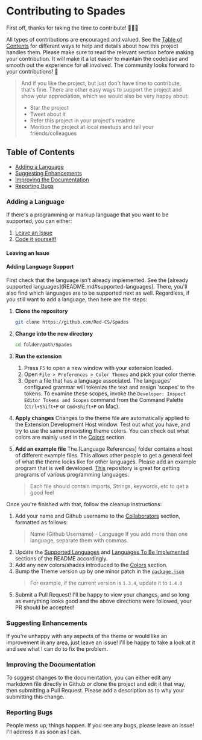 # Contributing to Spades

First off, thanks for taking the time to contribute! 🖤🤍💜

All types of contributions are encouraged and valued. See the [Table of Contents](#table-of-contents) for different ways to help and details about how this project handles them. Please make sure to read the relevant section before making your contribution. It will make it a lot easier to maintain the codebase and smooth out the experience for all involved. The community looks forward to your contributions! 🎉

> And if you like the project, but just don't have time to contribute, that's fine. There are other easy ways to support the project and show your appreciation, which we would also be very happy about:
>
> - Star the project
> - Tweet about it
> - Refer this project in your project's readme
> - Mention the project at local meetups and tell your friends/colleagues

## Table of Contents

- [Adding a Language](#adding-a-language)
- [Suggesting Enhancements](#suggesting-enhancements)
- [Improving the Documentation](#improving-the-documentation)
- [Reporting Bugs](#reporting-bugs)

### Adding a Language

If there's a programming or markup language that you want to be supported, you can either:

1. [Leave an Issue](#leaving-an-issue)
2. [Code it yourself!](#adding-language-support)

#### Leaving an Issue

#### Adding Language Support

First check that the language isn't already implemented. See the [already supported languages](README.md#supported-languages]. There, you'll also find which languages are to be supported next as well. Regardless, if you still want to add a language, then here are the steps:

1. **Clone the repository**

   ```bash
   git clone https://github.com/Red-CS/Spades
   ```

2. **Change into the new directory**
   ```bash
   cd folder/path/Spades
   ```
3. **Run the extension**
   1. Press `F5` to open a new window with your extension loaded.
   2. Open `File > Preferences > Color Themes` and pick your color theme.
   3. Open a file that has a language associated. The languages' configured grammar will tokenize the text and assign 'scopes' to the tokens. To examine these scopes, invoke the `Developer: Inspect Editor Tokens and Scopes` command from the Command Palette (`Ctrl+Shift+P` or `Cmd+Shift+P` on Mac).
4. **Apply changes**
   Changes to the theme file are automatically applied to the Extension Development Host window. Test out what you have, and try to use the same preexisting theme colors. You can check out what colors are mainly used in the [Colors](README.md#colors) section.
5. **Add an example file**
   The [Language References] folder contains a host of different example files. This allows other people to get a general feel of what the theme looks like for other languages. Please add an example program that is well developed. [This](https://github.com/TheRenegadeCoder/sample-programs/tree/main/archive) repository is great for getting programs of various programming languages.
   > Each file should contain imports, Strings, keywords, etc to get a good feel

Once you're finished with that, follow the cleanup instructions:

1. Add your name and Github username to the [Collaborators](README.md/#collaborators) section, formatted as follows:
   > Name (Github Username) - Language
   > If you add more than one language, separate them with commas.
2. Update the [Supported Languages](README.md/#supported-languages) and [Languages To Be Implemented](README.md/#languages-to-be-implemented) sections of the README accordingly.
3. Add any new colors/shades introduced to the [Colors](README.md/#colors) section.
4. Bump the Theme version up by one minor patch in the [`package.json`](package.json)
   > For example, if the current version is `1.3.4`, update it to `1.4.0`
5. Submit a Pull Request! I'll be happy to view your changes, and so long as everything looks good and the above directions were followed, your PR should be accepted!

### Suggesting Enhancements

If you're unhappy with any aspects of the theme or would like an improvement in any area, just leave an issue! I'll be happy to take a look at it and see what I can do to fix the problem.

### Improving the Documentation

To suggest changes to the documentation, you can either edit any markdown file directly in Github or clone the project and edit it that way, then submitting a Pull Request. Please add a description as to why your submitting this change.

### Reporting Bugs

People mess up, things happen. If you see any bugs, please leave an issue! I'll address it as soon as I can.
